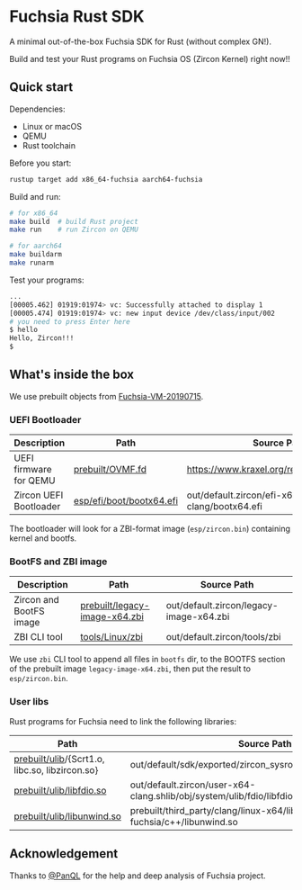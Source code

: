 # Fuchsia Rust SDK

A minimal out-of-the-box Fuchsia SDK for Rust (without complex GN!).

Build and test your Rust programs on Fuchsia OS (Zircon Kernel) right now!!

## Quick start

Dependencies:

* Linux or macOS
* QEMU
* Rust toolchain

Before you start:

```sh
rustup target add x86_64-fuchsia aarch64-fuchsia
```

Build and run:

```sh
# for x86_64
make build  # build Rust project
make run    # run Zircon on QEMU

# for aarch64
make buildarm
make runarm
```

Test your programs:

```sh
...
[00005.462] 01919:01974> vc: Successfully attached to display 1
[00005.474] 01919:01974> vc: new input device /dev/class/input/002
# you need to press Enter here
$ hello
Hello, Zircon!!!
$ 
```

## What's inside the box

We use prebuilt objects from [Fuchsia-VM-20190715](https://fuchsia-china.com/fuchsia-virtual-machine-download/).

### UEFI Bootloader

| Description            | Path                                                 | Source Path                                  |
| ---------------------- | ---------------------------------------------------- | -------------------------------------------- |
| UEFI firmware for QEMU | [prebuilt/OVMF.fd](prebuilt/OVMF.fd)                 | https://www.kraxel.org/repos/jenkins/edk2/   |
| Zircon UEFI Bootloader | [esp/efi/boot/bootx64.efi](esp/efi/boot/bootx64.efi) | out/default.zircon/efi-x64-clang/bootx64.efi |

The bootloader will look for a ZBI-format image (`esp/zircon.bin`) containing kernel and bootfs.

### BootFS and ZBI image

| Description             | Path                                                         | Source Path                             |
| ----------------------- | ------------------------------------------------------------ | --------------------------------------- |
| Zircon and BootFS image | [prebuilt/legacy-image-x64.zbi](prebuilt/legacy-image-x64.zbi) | out/default.zircon/legacy-image-x64.zbi |
| ZBI CLI tool            | [tools/Linux/zbi](tools/Linux/zbi)                           | out/default.zircon/tools/zbi            |

We use `zbi` CLI tool to append all files in `bootfs` dir, to the BOOTFS section of the prebuilt image `legacy-image-x64.zbi`, then put the result to `esp/zircon.bin`.

### User libs

Rust programs for Fuchsia need to link the following libraries:

| Path                                                         | Source Path                                                  |
| ------------------------------------------------------------ | ------------------------------------------------------------ |
| [prebuilt/ulib](prebuilt/ulib)/{Scrt1.o, libc.so, libzircon.so} | out/default/sdk/exported/zircon_sysroot/arch/x64/sysroot/lib/* |
| [prebuilt/ulib/libfdio.so](prebuilt/ulib/libfdio.so)         | out/default.zircon/user-x64-clang.shlib/obj/system/ulib/fdio/libfdio.so |
| [prebuilt/ulib/libunwind.so](prebuilt/ulib/libunwind.so)     | prebuilt/third_party/clang/linux-x64/lib/x86_64-unknown-fuchsia/c++/libunwind.so |

## Acknowledgement

Thanks to [@PanQL](https://github.com/PanQL) for the help and deep analysis of Fuchsia project.
